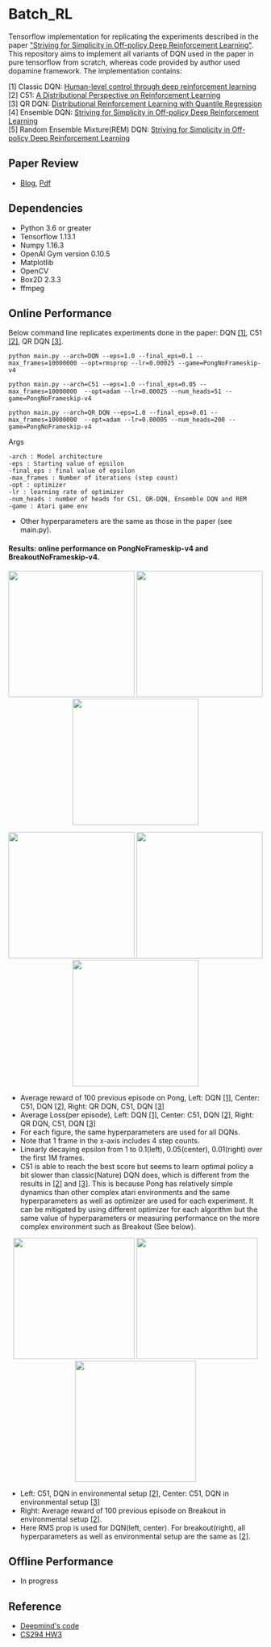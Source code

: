 # Batch_RL

Tensorflow implementation for replicating the experiments described in the paper ["Striving for Simplicity in Off-policy Deep Reinforcement Learning"]( https://arxiv.org/abs/1907.04543). This repository aims to implement all variants of DQN used in the paper in pure tensorflow from scratch, whereas code provided by author used dopamine framework. The implementation contains:

[1] Classic DQN: [Human-level control through deep reinforcement learning](https://www.nature.com/articles/nature14236)  
[2] C51: [A Distributional Perspective on Reinforcement Learning](https://arxiv.org/abs/1707.06887)  
[3] QR DQN: [Distributional Reinforcement Learning with Quantile Regression](https://arxiv.org/abs/1710.10044)  
[4] Ensemble DQN: [Striving for Simplicity in Off-policy Deep Reinforcement Learning](https://arxiv.org/abs/1907.04543)  
[5] Random Ensemble Mixture(REM) DQN: [Striving for Simplicity in Off-policy Deep Reinforcement Learning](https://arxiv.org/abs/1907.04543)  

## Paper Review
- [Blog](https://medium.com/@seungwonkim_57156/deep-learning-papers-review-striving-for-simplicity-in-off-policy-deep-reinforcement-learning-ac49c4aa26e2), [Pdf](https://github.com/seungwon1/batch_rl/blob/master/docs/paper_review.pdf)

## Dependencies
- Python 3.6 or greater
- Tensorflow 1.13.1
- Numpy 1.16.3
- OpenAI Gym version 0.10.5
- Matplotlib
- OpenCV
- Box2D 2.3.3
- ffmpeg

## Online Performance
Below command line replicates experiments done in the paper: DQN [[1]](#batch_rl), C51 [[2]](#batch_rl), QR DQN [[3]](#batch_rl).
```
python main.py --arch=DQN --eps=1.0 --final_eps=0.1 --max_frames=10000000 --opt=rmsprop --lr=0.00025 --game=PongNoFrameskip-v4

python main.py --arch=C51 --eps=1.0 --final_eps=0.05 --max_frames=10000000  --opt=adam --lr=0.00025 --num_heads=51 --game=PongNoFrameskip-v4

python main.py --arch=QR_DQN --eps=1.0 --final_eps=0.01 --max_frames=10000000  --opt=adam --lr=0.00005 --num_heads=200 --game=PongNoFrameskip-v4
```
Args
```
-arch : Model architecture
-eps : Starting value of epsilon
-final_eps : final value of epsilon
-max_frames : Number of iterations (step count)
-opt : optimizer
-lr : learning rate of optimizer
-num_heads : number of heads for C51, QR-DQN, Ensemble DQN and REM
-game : Atari game env
```
- Other hyperparameters are the same as those in the paper (see main.py).

#### Results: online performance on PongNoFrameskip-v4 and BreakoutNoFrameskip-v4.
<p align="center">
<img src="https://github.com/seungwon1/batch_rl/blob/master/figure/n_dqn_p.png" width="250">
<img src="https://github.com/seungwon1/batch_rl/blob/master/figure/c51_p.png" width="250">
<img src="https://github.com/seungwon1/batch_rl/blob/master/figure/qr_dqn_p.png" width="250">
</p>

<p align="center">
<img src="https://github.com/seungwon1/batch_rl/blob/master/figure/n_dqn_l.png" width="250">
<img src="https://github.com/seungwon1/batch_rl/blob/master/figure/c51_l.png" width="250">
<img src="https://github.com/seungwon1/batch_rl/blob/master/figure/qr_dqn_l.png" width="250">
</p>

- Average reward of 100 previous episode on Pong, Left: DQN [[1]](#batch_rl), Center: C51, DQN [[2]](#batch_rl), Right: QR DQN, C51, DQN [[3]](#batch_rl)
- Average Loss(per episode), Left: DQN [[1]](#batch_rl), Center: C51, DQN [[2]](#batch_rl), Right: QR DQN, C51, DQN [[3]](#batch_rl)
- For each figure, the same hyperparameters are used for all DQNs.
- Note that 1 frame in the x-axis includes 4 step counts.
- Linearly decaying epsilon from 1 to 0.1(left), 0.05(center), 0.01(right) over the first 1M frames.
- C51 is able to reach the best score but seems to learn optimal policy a bit slower than classic(Nature) DQN does, which is different from the results in [[2]](#batch_rl) and [[3]](#batch_rl). This is because Pong has relatively simple dynamics than other complex atari environments and the same hyperparameters as well as optimizer are used for each experiment. It can be mitigated by using different optimizer for each algorithm but the same value of hyperparameters or measuring performance on the more complex environment such as Breakout (See below).

<p align="center">
<img src="https://github.com/seungwon1/batch_rl/blob/master/figure/c51_p2.png" width="240">
<img src="https://github.com/seungwon1/batch_rl/blob/master/figure/qr_dqn_p2.png" width="240">
<img src="https://github.com/seungwon1/batch_rl/blob/master/figure/breakout.png" width="240">
</p>

- Left: C51, DQN in environmental setup [[2]](#batch_rl), Center: C51, DQN in environmental setup [[3]](#batch_rl)
- Right: Average reward of 100 previous episode on Breakout in environmental setup [[2]](#batch_rl).
- Here RMS prop is used for DQN(left, center). For breakout(right), all hyperparameters as well as environmental setup are the same as [[2]](#batch_rl).

## Offline Performance
- In progress

## Reference
- [Deepmind's code](https://sites.google.com/a/deepmind.com/dqn/)  
- [CS294 HW3](https://github.com/berkeleydeeprlcourse/homework/tree/master/hw3)
